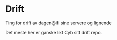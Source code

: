 # Drift

Ting for drift av dagen@ifi sine servere og lignende

Det meste her er ganske likt Cyb sitt drift repo.
